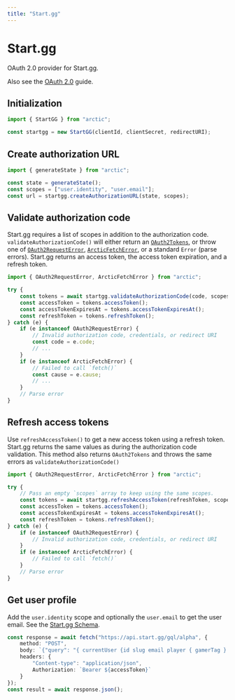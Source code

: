 ```yaml
---
title: "Start.gg"
---
```


# Start.gg

OAuth 2.0 provider for Start.gg.

Also see the [OAuth 2.0](/guides/oauth2) guide.

## Initialization

```ts
import { StartGG } from "arctic";

const startgg = new StartGG(clientId, clientSecret, redirectURI);
```

## Create authorization URL

```ts
import { generateState } from "arctic";

const state = generateState();
const scopes = ["user.identity", "user.email"];
const url = startgg.createAuthorizationURL(state, scopes);
```

## Validate authorization code

Start.gg requires a list of scopes in addition to the authorization code. `validateAuthorizationCode()` will either return an [`OAuth2Tokens`](/reference/main/OAuth2Tokens), or throw one of [`OAuth2RequestError`](/reference/main/OAuth2RequestError), [`ArcticFetchError`](/reference/main/ArcticFetchError), or a standard `Error` (parse errors). Start.gg returns an access token, the access token expiration, and a refresh token.

```ts
import { OAuth2RequestError, ArcticFetchError } from "arctic";

try {
	const tokens = await startgg.validateAuthorizationCode(code, scopes);
	const accessToken = tokens.accessToken();
	const accessTokenExpiresAt = tokens.accessTokenExpiresAt();
	const refreshToken = tokens.refreshToken();
} catch (e) {
	if (e instanceof OAuth2RequestError) {
		// Invalid authorization code, credentials, or redirect URI
		const code = e.code;
		// ...
	}
	if (e instanceof ArcticFetchError) {
		// Failed to call `fetch()`
		const cause = e.cause;
		// ...
	}
	// Parse error
}
```

## Refresh access tokens

Use `refreshAccessToken()` to get a new access token using a refresh token. Start.gg returns the same values as during the authorization code validation. This method also returns `OAuth2Tokens` and throws the same errors as `validateAuthorizationCode()`

```ts
import { OAuth2RequestError, ArcticFetchError } from "arctic";

try {
	// Pass an empty `scopes` array to keep using the same scopes.
	const tokens = await startgg.refreshAccessToken(refreshToken, scopes);
	const accessToken = tokens.accessToken();
	const accessTokenExpiresAt = tokens.accessTokenExpiresAt();
	const refreshToken = tokens.refreshToken();
} catch (e) {
	if (e instanceof OAuth2RequestError) {
		// Invalid authorization code, credentials, or redirect URI
	}
	if (e instanceof ArcticFetchError) {
		// Failed to call `fetch()`
	}
	// Parse error
}
```

## Get user profile

Add the `user.identity` scope and optionally the `user.email` to get the user email. See the [Start.gg Schema](https://developer.start.gg/reference/user.doc).

```ts
const response = await fetch("https://api.start.gg/gql/alpha", {
	method: "POST",
	body: `{"query": "{ currentUser {id slug email player { gamerTag } } }" }`,
	headers: {
		"Content-type": "application/json",
		Authorization: `Bearer ${accessToken}`
	}
});
const result = await response.json();
```
